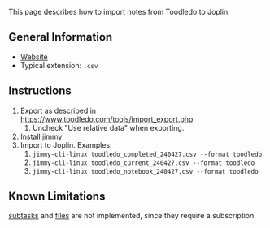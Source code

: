 This page describes how to import notes from Toodledo to Joplin.

## General Information

- [Website](https://www.toodledo.com/)
- Typical extension: `.csv`

## Instructions

1. Export as described in <https://www.toodledo.com/tools/import_export.php>
    1. Uncheck "Use relative data" when exporting.
2. [Install jimmy](../index.md#installation)
3. Import to Joplin. Examples:
    1. `jimmy-cli-linux toodledo_completed_240427.csv --format toodledo`
    2. `jimmy-cli-linux toodledo_current_240427.csv --format toodledo`
    3. `jimmy-cli-linux toodledo_notebook_240427.csv --format toodledo`

## Known Limitations

[subtasks](https://www.toodledo.com/info/subtasks.php) and [files](https://www.toodledo.com/organize/files.php) are not implemented, since they require a subscription.
